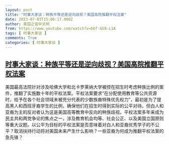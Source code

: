 ```yaml
---
layout: post
title: "时事大家谈：种族平等还是逆向歧视？美国高院推翻平权法案"
date: 2023-07-03T15:06:17.000Z
author: 美国之音中文网
from: https://www.youtube.com/watch?v=bbT-GG9-L1A
tags: [ 时事大家谈 ]
comments: True
categories: [ 时事大家谈 ]
---
```

<!--1688396777000-->
[时事大家谈：种族平等还是逆向歧视？美国高院推翻平权法案](https://www.youtube.com/watch?v=bbT-GG9-L1A)
------

<div>
美国最高法院针对涉及哈佛大学和北卡罗莱纳大学被控在招生时考虑种族比例的案件，推翻了实施数十年的平权法案。平权法案要求“在分配使用教育等公共资源时，给予在各个社会领域未被充分代表的少数族裔特殊优先权力”，最初是为了提高黑人和西班牙裔学生的比例，确保他们在招生时得到实际的公平对待。但白人和亚裔为主的反对者认为这是美国高等教育中反向的种族歧视。平权法案多年来成为民主共和两党争论的焦点之一，涉及教育机会均等、社会公正、以及美国立国原则等重大议题。以公平为目标的平权法案是否意味着对白人和亚裔优秀学子的不公平？取消扶持行动将对美国未来产生什么影响？一些亚裔为何成为推翻平权法案的急先锋？
</div>

